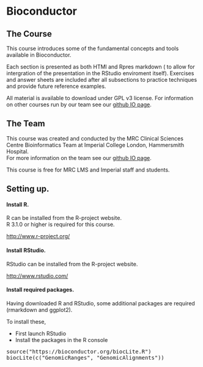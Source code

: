 # Bioconductor


## The Course

This course introduces some of the fundamental concepts and tools available in Bioconductor.

Each section is presented as both HTMl and Rpres markdown ( to allow for intergration of the presentation in the RStudio enviroment itself).  Exercises and answer sheets are included after all subsections to practice techniques and provide future reference examples. 

  
All material is available to download under GPL v3 license. For  information on other courses run by our team see our [github IO page](http://bioinformatics.lms.mrc.ac.uk/LMStraining.html).


## The Team
This course was created and conducted by the MRC Clinical Sciences Centre Bioinformatics Team at Imperial College London, Hammersmith Hospital.  
For more information on the team see our [github IO page](http://bioinformatics.lms.mrc.ac.uk/LMSpeople.html).

This course is free for MRC LMS and Imperial staff and students. 


## Setting up.


#### Install R.

R can be installed from the R-project website.  
R 3.1.0 or higher is required for this course.

http://www.r-project.org/

#### Install RStudio.

RStudio can be installed from the R-project website. 

http://www.rstudio.com/

#### Install required packages.

Having downloaded R and RStudio, some additional packages are required (rmarkdown and ggplot2).  

To install these,
* First launch RStudio
* Install the packages in the R console
<pre>
source("https://bioconductor.org/biocLite.R")
biocLite(c("GenomicRanges", "GenomicAlignments"))
</pre>

<!--#### Download the material
The material can either be downloaded as a [zip](https://github.com/LMSBioinformatics/LMS_Bioconductor/archive/master.zip)
<pre>
wget https://github.com/LMSBioinformatics/LMS_Bioconductor/archive/master.zip ./
</pre>
or checked out from our Github repository
https://github.com/mrccsc/Bioconductor/ -->
